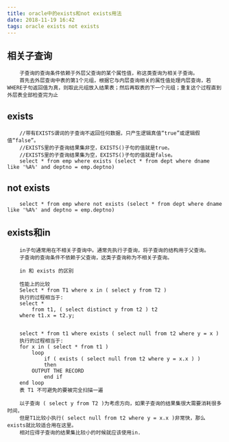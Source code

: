```yaml
---
title: oracle中的exists和not exists用法
date: 2018-11-19 16:42
tags: oracle exists not exists
---
```

相关子查询
---
        子查询的查询条件依赖于外层父查询的某个属性值，称这类查询为相关子查询。
        首先去外层查询中表的第1个元组，根据它与内层查询相关的属性值处理内层查询，若WHERE子句返回值为真，则取此元组放入结果表；然后再取表的下一个元组；重复这个过程直到外层表全部检查完为止
exists
---
        //带有EXISTS谓词的子查询不返回任何数据，只产生逻辑真值“true”或逻辑假值“false”。
        //EXISTS里的子查询结果集非空，EXISTS()子句的值就是true。
        //EXISTS里的子查询结果集为空，EXISTS()子句的值就是false。 
        select * from emp where exists (select * from dept where dname like '%A%' and deptno = emp.deptno)
not exists
---
        select * from emp where not exists (select * from dept where dname like '%A%' and deptno = emp.deptno)
exists和in
---
        in子句通常用在不相关子查询中。通常先执行子查询，将子查询的结构用于父查询。
        子查询的查询条件不依赖于父查询，这类子查询称为不相关子查询。

        in 和 exists 的区别

        性能上的比较
        Select * from T1 where x in ( select y from T2 )
        执行的过程相当于:
        select *
            from t1, ( select distinct y from t2 ) t2
        where t1.x = t2.y;


        select * from t1 where exists ( select null from t2 where y = x )
        执行的过程相当于:
        for x in ( select * from t1 )
            loop
                if ( exists ( select null from t2 where y = x.x ) )
                then
            OUTPUT THE RECORD
                end if
        end loop
        表 T1 不可避免的要被完全扫描一遍

        以子查询 ( select y from T2 )为考虑方向，如果子查询的结果集很大需要消耗很多时间，
        但是T1比较小执行( select null from t2 where y = x.x )非常快，那么exists就比较适合用在这里。
        相对应得子查询的结果集比较小的时候就应该使用in. 
